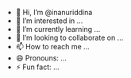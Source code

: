 - 👋 Hi, I’m @inanuriddina
- 👀 I’m interested in ...
- 🌱 I’m currently learning ...
- 💞️ I’m looking to collaborate on ...
- 📫 How to reach me ...
- 😄 Pronouns: ...
- ⚡ Fun fact: ...

<!---
inanuriddina/inanuriddina is a ✨ special ✨ repository because its `README.md` (this file) appears on your GitHub profile.
You can click the Preview link to take a look at your changes.
--->
